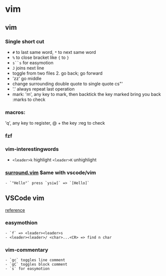 # vim

## vim

### Single short cut
 - `#` to last same word, `*` to next same word
 - `%` to close bracket like `{` to `}`
 - `s``s` for easymotion
 - `J` joins next line
 - <C-6> toggle from two files 2.<C-o> go back; <C-i> go forward
 - 'zz' go middle
 - change surrounding double quote to single quote cs"'
 - '.' always repeat last operation
 - mark:
   'm', any key to mark,
   then backtick the key marked bring you back
   :marks to check
   
###  macros:
   'q', any key to register,
   @ + the key
   :reg to check

### fzf

### vim-interestingwords
 - `<leader>k` highlight `<leader>K` unhighlight
   
   
   
### [surround.vim](https://github.com/tpope/vim-surround) $ame with vscode/vim
    - `"Hello"` press `ysiw]` => `[Hello]`


## VSCode vim

[reference](https://github.com/VSCodeVim/Vim)

### easymothion
    - `f` => <leader><leader>s
    - <leader><leader>/ <char>...<CR> => find n char
### vim-commentary
    - `gc` toggles line comment
    - `gC` toggles block comment
    - `s` for easymotion

